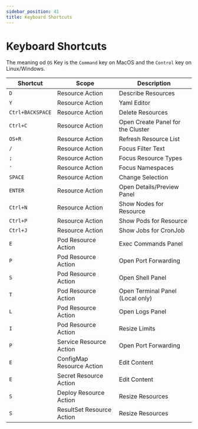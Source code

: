 ```yaml
---
sidebar_position: 41
title: Keyboard Shortcuts
---
```


# Keyboard Shortcuts

The meaning od `OS` Key is the `Command` key on MacOS and the `Control` key on Linux/Windows.

| Shortcut        | Scope                     | Description                      |
|-----------------|---------------------------|----------------------------------|
| `D`             | Resource Action           | Describe Resources               |
| `Y`             | Resource Action           | Yaml Editor                      |
| `Ctrl+BACKSPACE` | Resource Action           | Delete Resources                 |
| `Ctrl+C`        | Resource Action           | Open Create Panel for the Cluster |
| `OS+R`          | Resource Action           | Refresh Resource List            |
| `/`             | Resource Action           | Focus Filter Text                |
| `;`             | Resource Action           | Focus Resource Types             | // Should be `:` but was not working
| `'`             | Resource Action           | Focus Namespaces                 | 
| `SPACE`         | Resource Action           | Change Selection                 |
| `ENTER`         | Resource Action           | Open Details/Preview Panel       |
| `Ctrl+N`        | Resource Action           | Show Nodes for Resource          |
| `Ctrl+P`        | Resource Action           | Show Pods for Resource           |
| `Ctrl+J`        | Resource Action           | Show Jobs for CronJob            |
| `E`             | Pod Resource Action       | Exec Commands Panel              |
| `P`             | Pod Resource Action       | Open Port Forwarding             |
| `S`             | Pod Resource Action       | Open Shell Panel                 |
| `T`             | Pod Resource Action       | Open Terminal Panel (Local only) |
| `L`             | Pod Resource Action       | Open Logs Panel                  |
| `I`             | Pod Resource Action       | Resize Limits                    |
| `P`             | Service Resource Action   | Open Port Forwarding             |
| `E`             | ConfigMap Resource Action | Edit Content                     |
| `E`             | Secret Resource Action    | Edit Content                     |
| `S`             | Deploy Resource Action    | Resize Resources                 |
| `S`             | ResultSet Resource Action | Resize Resources                 |

